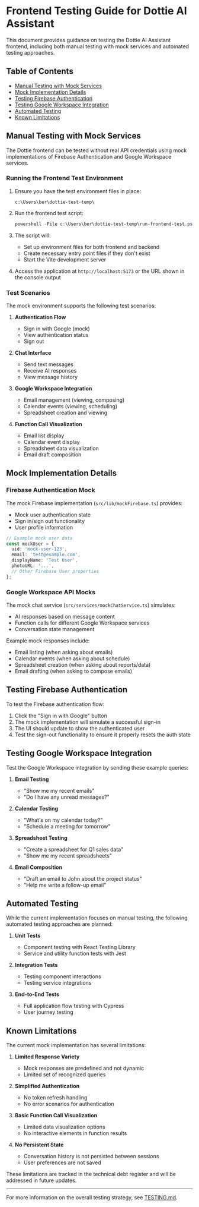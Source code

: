 # Frontend Testing Guide for Dottie AI Assistant

This document provides guidance on testing the Dottie AI Assistant frontend, including both manual testing with mock services and automated testing approaches.

## Table of Contents

- [Manual Testing with Mock Services](#manual-testing-with-mock-services)
- [Mock Implementation Details](#mock-implementation-details)
- [Testing Firebase Authentication](#testing-firebase-authentication)
- [Testing Google Workspace Integration](#testing-google-workspace-integration)
- [Automated Testing](#automated-testing)
- [Known Limitations](#known-limitations)

## Manual Testing with Mock Services

The Dottie frontend can be tested without real API credentials using mock implementations of Firebase Authentication and Google Workspace services.

### Running the Frontend Test Environment

1. Ensure you have the test environment files in place:
   ```
   c:\Users\ber\dottie-test-temp\
   ```

2. Run the frontend test script:
   ```powershell
   powershell -File c:\Users\ber\dottie-test-temp\run-frontend-test.ps1
   ```

3. The script will:
   - Set up environment files for both frontend and backend
   - Create necessary entry point files if they don't exist
   - Start the Vite development server

4. Access the application at `http://localhost:5173` or the URL shown in the console output

### Test Scenarios

The mock environment supports the following test scenarios:

1. **Authentication Flow**
   - Sign in with Google (mock)
   - View authentication status
   - Sign out

2. **Chat Interface**
   - Send text messages
   - Receive AI responses
   - View message history

3. **Google Workspace Integration**
   - Email management (viewing, composing)
   - Calendar events (viewing, scheduling)
   - Spreadsheet creation and viewing

4. **Function Call Visualization**
   - Email list display
   - Calendar event display
   - Spreadsheet data visualization
   - Email draft composition

## Mock Implementation Details

### Firebase Authentication Mock

The mock Firebase implementation (`src/lib/mockFirebase.ts`) provides:

- Mock user authentication state
- Sign in/sign out functionality
- User profile information

```typescript
// Example mock user data
const mockUser = {
  uid: 'mock-user-123',
  email: 'test@example.com',
  displayName: 'Test User',
  photoURL: '...',
  // Other Firebase User properties
};
```

### Google Workspace API Mocks

The mock chat service (`src/services/mockChatService.ts`) simulates:

- AI responses based on message content
- Function calls for different Google Workspace services
- Conversation state management

Example mock responses include:

- Email listing (when asking about emails)
- Calendar events (when asking about schedule)
- Spreadsheet creation (when asking about reports/data)
- Email drafting (when asking to compose emails)

## Testing Firebase Authentication

To test the Firebase authentication flow:

1. Click the "Sign in with Google" button
2. The mock implementation will simulate a successful sign-in
3. The UI should update to show the authenticated user
4. Test the sign-out functionality to ensure it properly resets the auth state

## Testing Google Workspace Integration

Test the Google Workspace integration by sending these example queries:

1. **Email Testing**
   - "Show me my recent emails"
   - "Do I have any unread messages?"

2. **Calendar Testing**
   - "What's on my calendar today?"
   - "Schedule a meeting for tomorrow"

3. **Spreadsheet Testing**
   - "Create a spreadsheet for Q1 sales data"
   - "Show me my recent spreadsheets"

4. **Email Composition**
   - "Draft an email to John about the project status"
   - "Help me write a follow-up email"

## Automated Testing

While the current implementation focuses on manual testing, the following automated testing approaches are planned:

1. **Unit Tests**
   - Component testing with React Testing Library
   - Service and utility function tests with Jest

2. **Integration Tests**
   - Testing component interactions
   - Testing service integrations

3. **End-to-End Tests**
   - Full application flow testing with Cypress
   - User journey testing

## Known Limitations

The current mock implementation has several limitations:

1. **Limited Response Variety**
   - Mock responses are predefined and not dynamic
   - Limited set of recognized queries

2. **Simplified Authentication**
   - No token refresh handling
   - No error scenarios for authentication

3. **Basic Function Call Visualization**
   - Limited data visualization options
   - No interactive elements in function results

4. **No Persistent State**
   - Conversation history is not persisted between sessions
   - User preferences are not saved

These limitations are tracked in the technical debt register and will be addressed in future updates.

---

For more information on the overall testing strategy, see [TESTING.md](TESTING.md).
